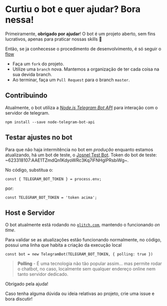 # Curtiu o bot e quer ajudar? Bora nessa!

Primeiramente, **obrigado por ajudar**! O bot é um projeto aberto, sem fins lucrativos, apenas para praticar nossas skills :facepunch:

Então, se ja conhecesse o procedimento de desenvolvimento, é só seguir o [flow](https://guides.github.com/introduction/flow/)

* Faça um `fork` do projeto.
* Utilize uma `branch` nova. Mantemos a organização de ter cada coisa na sua devida branch.
* Ao terminar, faça um `Pull Request` para o branch `master`.

## Contribuindo

Atualmente, o bot utiliza a [_Node.js Telegram Bot API_](https://github.com/yagop/node-telegram-bot-api) para interação com o servidor de telegram.

``
npm install --save node-telegram-bot-api
``

## Testar ajustes no bot

Para que não haja intermitência no bot em _produção_ enquanto estamos atualizando, há um bot de teste, o [Josnel Test Bot](t.me/JosnelTestBot).
Token do bot de teste: ~623318107:AAE1TZmdQn1KdyoWRc3Kq7lFNHglPRsbiWg~.

No código, substitua o:

``
const { TELEGRAM_BOT_TOKEN } = process.env;
``

por:

``
const TELEGRAM_BOT_TOKEN = 'token acima';
``

## Host e Servidor

O bot atualmente está rodando no [`glitch.com`](https://glitch.com/edit/#!/wonderful-rail?path=README.md:1:0), mantendo o funcionando _on time_.

Para validar se as atualizações estão funcionando normalmente, no código, possui uma linha que habita a criação da execução local

``
const bot = new TelegramBot(TELEGRAM_BOT_TOKEN, { polling: true })
``

>**Polling** - É uma tecnologia não tão popular assim... mas permite rodar o chatbot, no caso, localmente sem qualquer endereço online nem tanto servidor dedicado.

Obrigado pela ajuda!

Caso tenha alguma dúvida ou ideia relativas ao projeto, crie uma issue e bora discutir!
